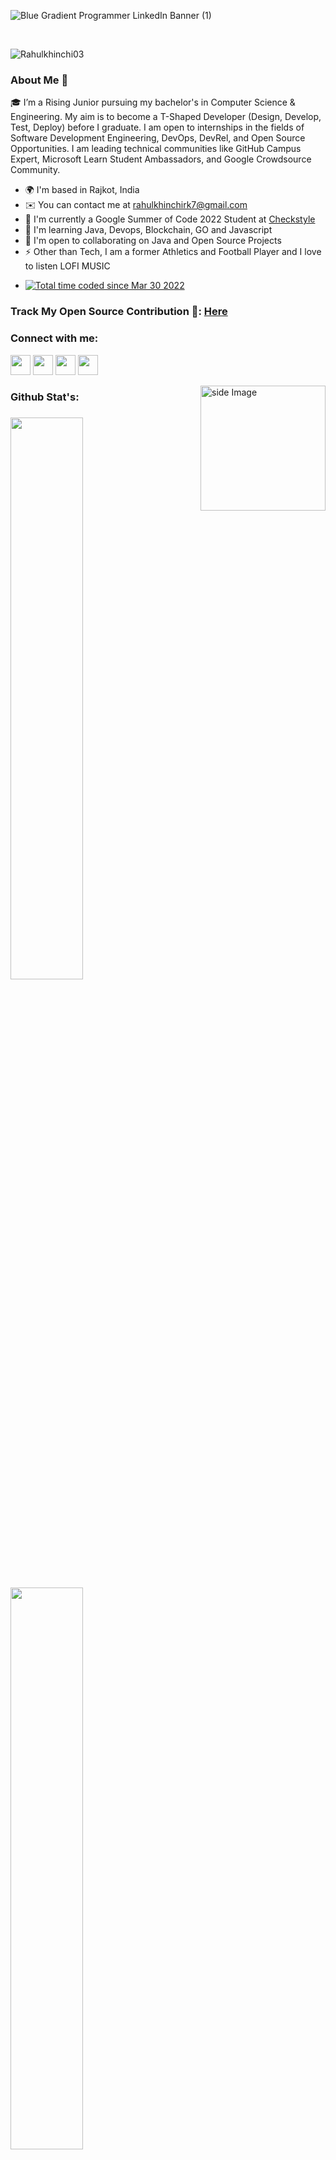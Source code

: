 ![Blue Gradient Programmer LinkedIn Banner (1)](https://user-images.githubusercontent.com/71710042/168163131-ff4a5151-5163-4aa5-8a83-0f059c32a627.png)



<br />

<p align="left"> <img src="https://komarev.com/ghpvc/?username=Rahulkhinchi03&label=Profile%20views&color=0e75b6&style=flat" alt="Rahulkhinchi03" /> </p>

 ### About Me 🚀

🎓 I’m a Rising Junior pursuing my bachelor's in Computer Science & Engineering. My aim is to become a T-Shaped Developer (Design, Develop, Test, Deploy) before I graduate. I am open to internships in the fields of Software Development Engineering, DevOps, DevRel, and Open Source Opportunities. I am leading technical communities like GitHub Campus Expert, Microsoft Learn Student Ambassadors, and Google Crowdsource Community.

* 🌍  I'm based in Rajkot, India
* ✉️  You can contact me at [rahulkhinchirk7@gmail.com](mailto:rahulkhinchirk7@gmail.com)
* 🚀  I'm currently a Google Summer of Code 2022 Student at [Checkstyle](http://github.com/checkstyle/checkstyle)
* 🧠  I'm learning Java, Devops, Blockchain, GO and Javascript
* 🤝  I'm open to collaborating on Java and Open Source Projects
* ⚡  Other than Tech, I am a former Athletics and Football Player and I love to listen LOFI MUSIC
- <a href="https://wakatime.com/@b1cb9d56-2108-4bbd-bded-de876edde70a"><img src="https://wakatime.com/badge/user/b1cb9d56-2108-4bbd-bded-de876edde70a.svg" alt="Total time coded since Mar 30 2022" /></a>



 ### Track My Open Source Contribution 🚀: [Here](https://github.com/checkstyle/checkstyle/pulls?q=is%3Amerged+is%3Apr+author%3ARahulkhinchi03+)



<h3 align="left">Connect with me:</h3>
<p align="left">
 
<p align="left"> <a href="https://www.dev.to/rk7" target="_blank" rel="noreferrer"><img src="https://raw.githubusercontent.com/danielcranney/readme-generator/main/public/icons/socials/devdotto.svg" width="32" height="32" /></a>
 <a href="http://www.instagram.com/rahhul.ig/" target="_blank" rel="noreferrer"><img src="https://raw.githubusercontent.com/danielcranney/readme-generator/main/public/icons/socials/instagram.svg" width="32" height="32" /></a>
 <a href="https://www.linkedin.com/in/rahulkhinchi03/" target="_blank" rel="noreferrer"><img src="https://raw.githubusercontent.com/danielcranney/readme-generator/main/public/icons/socials/linkedin.svg" width="32" height="32" /></a> 
 <a href="https://www.twitter.com/rahulkhinchi_7" target="_blank" rel="noreferrer"><img src="https://raw.githubusercontent.com/danielcranney/readme-generator/main/public/icons/socials/twitter.svg" width="32" height="32" /></a></p>
 
 
 <img src="https://github.com/sciencepal/sciencepal/blob/master/assets/life_balance.gif" alt="side Image" align="right" width="200" height="auto" />
 

<h3 align = "left"> Github Stat's: <h3>
 <img width="48%" src="https://github-readme-stats.vercel.app/api?username=Rahulkhinchi03&show_icons=true&theme=tokyonight" />
 <img width="48%" src="https://github-readme-streak-stats.herokuapp.com/?user=Rahulkhinchi03&theme=tokyonight" />
<!--  <img width = "97%" src = "https://activity-graph.herokuapp.com/graph?username=Rahulkhinchi03&theme=github" /> -->
 <a href="https://github.com/SubhamRaoniar28/github-readme-activity-graph"><img width = "97%" alt="Rahul's Activity Graph" src="https://activity-graph.herokuapp.com/graph?username=Rahulkhinchi03&bg_color=0D1117&color=5BCDEC&line=5BCDEC&point=FFFFFF&hide_border=true" /></a>
 

